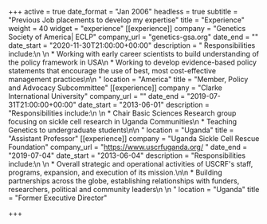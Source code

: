 +++
active = true
date_format = "Jan 2006"
headless = true
subtitle = "Previous Job placements to develop my expertise"
title = "Experience"
weight = 40
widget = "experience"
[[experience]]
company = "Genetics Society of America| ECLP"
company_url = "genetics-gsa.org"
date_end = ""
date_start = "2020-11-30T21:00:00+00:00"
description = "  Responsibilities include:\n  \n  * Working with early career scientists to build understanding of the policy framework in USA\n  * Working to develop evidence-based policy statements that encourage the use of best, most cost-effective management practices\n\n  "
location = "America"
title = "Member, Policy and Advocacy Subcommittee"
[[experience]]
company = "Clarke International University"
company_url = ""
date_end = "2019-07-31T21:00:00+00:00"
date_start = "2013-06-01"
description = "Responsibilities include:\n  \n  * Chair Basic Sciences Research group focusing on sickle cell research in Uganda Communities\n  * Teaching Genetics to undergraduate students\n\n  "
location = "Uganda"
title = "Assistant Professor"
[[experience]]
company = "Uganda Sickle Cell Rescue Foundation"
company_url = "https://www.uscrfuganda.org/ "
date_end = "2019-07-04"
date_start = "2013-06-04"
description = "Responsibilities include:\n  \n  * Overall strategic and operational activities of USCRF's staff, programs, expansion, and execution of its mission.\n\n  * Building partnerships across the globe, establishing relationships with funders, researchers, political and community leaders\n  \n  "
location = "Uganda"
title = "Former Executive Director"

+++
